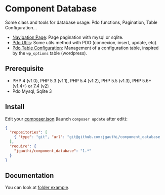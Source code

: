 # Component Database
Some class and tools for database usage: Pdo functions, Pagination, Table Configuration...

* [Navigation Page](src/NavigationPage.php): Page pagination with mysql or sqlite.
* [Pdo Utils](src/PdoUtils.php): Some utils method with PDO (connexion, insert, update, etc).
* [Pdo Table Configuration](src/PdoTableConfiguration.php): Management of a configuration table, inspired by the `wp_options` table (wordpress).


## Prerequisite

* PHP 4 (v1.0), PHP 5.3 (v1.1), PHP 5.4 (v1.2), PHP 5.5 (v1.3), PHP 5.6+ (v1.4+) or 7.4 (v2)
* Pdo Mysql, Sqlite 3

## Install
Edit your [composer.json](https://getcomposer.org) (launch `composer update` after edit):
```json
{
  "repositories": [
    { "type": "git", "url": "git@github.com:jgauthi/component_database.git" }
  ],
  "require": {
    "jgauthi/component_database": "1.*"
  }
}
```

## Documentation
You can look at [folder example](example).

